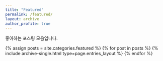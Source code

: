 ```yaml
---
title: "Featured"
permalink: /featured/
layout: archive
author_profile: true
---
```

좋아하는 포스팅 모음입니다.

{% assign posts = site.categories.featured %}
{% for post in posts %} {% include archive-single.html type=page.entries_layout %} {% endfor %}